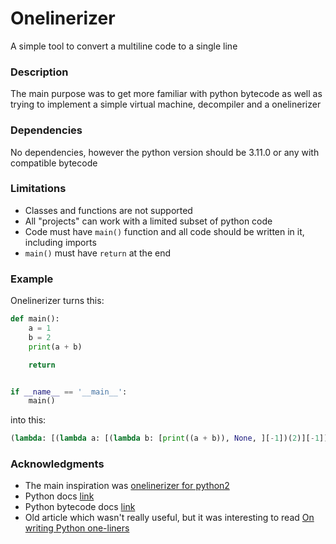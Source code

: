 # Onelinerizer
A simple tool to convert a multiline code to a single line

### Description
The main purpose was to get more familiar with python bytecode as well as trying to implement 
a simple virtual machine, decompiler and a onelinerizer

### Dependencies
No dependencies, however the python version should be 3.11.0 or any with compatible bytecode

### Limitations
- Classes and functions are not supported
- All "projects" can work with a limited subset of python code
- Code must have `main()` function and all code should be written in it, including imports
- `main()` must have `return` at the end

### Example
Onelinerizer turns this:
```python
def main():
    a = 1
    b = 2
    print(a + b)

    return


if __name__ == '__main__':
    main()
```
into this:
```python
(lambda: [(lambda a: [(lambda b: [print((a + b)), None, ][-1])(2)][-1])(1)][-1])()
```

### Acknowledgments
- The main inspiration was [onelinerizer for python2](https://github.com/csvoss/onelinerizer)
- Python docs [link](https://docs.python.org/3/library/dis.html#dis.get_instructions)
- Python bytecode docs [link](https://pl.python.org/docs/lib/bytecodes.html)
- Old article which wasn't really useful, but it was interesting to read 
[On writing Python one-liners](http://blog.sigfpe.com/2008/09/on-writing-python-one-liners.html)

